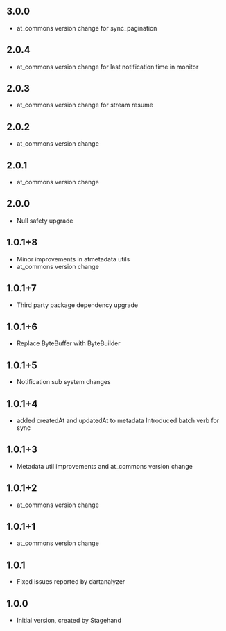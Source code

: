 ## 3.0.0
- at_commons version change for sync_pagination
## 2.0.4
- at_commons version change for last notification time in monitor
## 2.0.3
- at_commons version change for stream resume
## 2.0.2
- at_commons version change
## 2.0.1
- at_commons version change
## 2.0.0
- Null safety upgrade
## 1.0.1+8
- Minor improvements in atmetadata utils
- at_commons version change
## 1.0.1+7
- Third party package dependency upgrade
## 1.0.1+6
- Replace ByteBuffer with ByteBuilder
## 1.0.1+5
- Notification sub system changes
## 1.0.1+4
- added createdAt and updatedAt to metadata
  Introduced batch verb for sync
## 1.0.1+3
- Metadata util improvements and at_commons version change
## 1.0.1+2
- at_commons version change
## 1.0.1+1
- at_commons version change
## 1.0.1
- Fixed issues reported by dartanalyzer
## 1.0.0
- Initial version, created by Stagehand